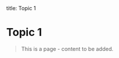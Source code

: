 <frontmatter>
  title: Topic 1
</frontmatter>

<br>

# Topic 1

> This is a page - content to be added.
